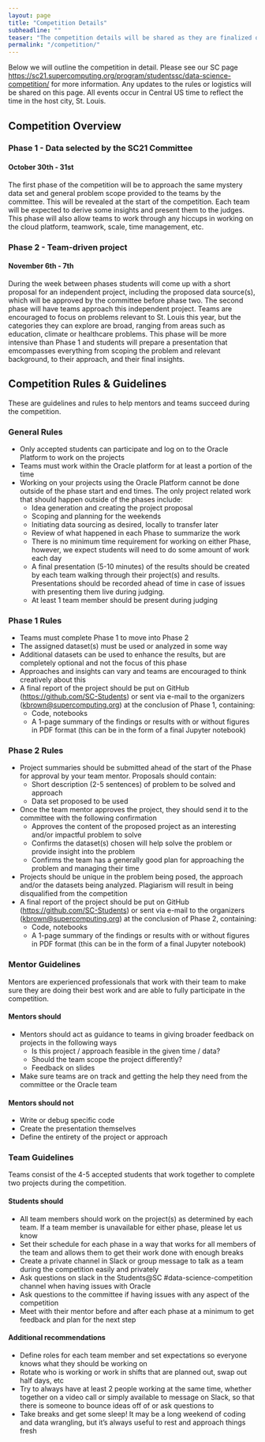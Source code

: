 ```yaml
---
layout: page
title: "Competition Details"
subheadline: ""
teaser: "The competition details will be shared as they are finalized on this page, with linkouts to other pages, blogs, etc as they appear. Please let us know if anything is unclear on this page."
permalink: "/competition/"
---
```


Below we will outline the competition in detail. Please see our SC page https://sc21.supercomputing.org/program/studentssc/data-science-competition/ for more information. Any updates to the rules or logistics will be shared on this page. All events occur in Central US time to reflect the time in the host city, St. Louis.

## Competition Overview

### Phase 1 - Data selected by the SC21 Committee
#### October 30th - 31st

The first phase of the competition will be to approach the same mystery data set and general problem scope provided to the teams by the committee. This will be revealed at the start of the competition. Each team will be expected to derive some insights and present them to the judges. This phase will also allow teams to work through any hiccups in working on the cloud platform, teamwork, scale, time management, etc.

### Phase 2 - Team-driven project 
#### November 6th - 7th

During the week between phases students will come up with a short proposal for an independent project, including the proposed data source(s), which will be approved by the committee before phase two. The second phase will have teams approach this independent project. Teams are encouraged to focus on problems relevant to St. Louis this year, but the categories they can explore are broad, ranging from areas such as education, climate or healthcare problems. This phase will be more intensive than Phase 1 and students will prepare a presentation that emcompasses everything from scoping the problem and relevant background, to their approach, and their final insights.

## Competition Rules & Guidelines
These are guidelines and rules to help mentors and teams succeed during the competition. 

### General Rules
- Only accepted students can participate and log on to the Oracle Platform to work on the projects
- Teams must work within the Oracle platform for at least a portion of the time
- Working on your projects using the Oracle Platform cannot be done outside of the phase start and end times. The only project related work that should happen outside of the phases include:
  - Idea generation and creating the project proposal
  - Scoping and planning for the weekends
  - Initiating data sourcing as desired, locally to transfer later
  - Review of what happened in each Phase to summarize the work
  - There is no minimum time requirement for working on either Phase, however, we expect students will need to do some amount of work each day
  - A final presentation (5-10 minutes) of the results should be created by each team walking through their project(s) and results. Presentations should be recorded ahead of time in case of issues with presenting them live during judging. 
  - At least 1 team member should be present during judging

### Phase 1 Rules 
- Teams must complete Phase 1 to move into Phase 2
- The assigned dataset(s) must be used or analyzed in some way
- Additional datasets can be used to enhance the results, but are completely optional and not the focus of this phase
- Approaches and insights can vary and teams are encouraged to think creatively about this
- A final report of the project should be put on GitHub (https://github.com/SC-Students) or sent via e-mail to the organizers (kbrown@supercomputing.org) at the conclusion of Phase 1, containing:
  - Code, notebooks
  - A 1-page summary of the findings or results with or without figures in PDF format (this can be in the form of a final Jupyter notebook)

### Phase 2 Rules
- Project summaries should be submitted ahead of the start of the Phase for approval by your team mentor. Proposals should contain:
  - Short description (2-5 sentences) of problem to be solved and approach
  - Data set proposed to be used
- Once the team mentor approves the project, they should send it to the committee with the following confirmation
  - Approves the content of the proposed project as an interesting and/or impactful problem to solve
  - Confirms the dataset(s) chosen will help solve the problem or provide insight into the problem
  - Confirms the team has a generally good plan for approaching the problem and managing their time
- Projects should be unique in the problem being posed, the approach and/or the datasets being analyzed. Plagiarism will result in being disqualified from the competition
- A final report of the project should be put on GitHub (https://github.com/SC-Students) or sent via e-mail to the organizers (kbrown@supercomputing.org) at the conclusion of Phase 2, containing:
  - Code, notebooks
  - A 1-page summary of the findings or results with or without figures in PDF format (this can be in the form of a final Jupyter notebook)

### Mentor Guidelines
Mentors are experienced professionals that work with their team to make sure they are doing their best work and are able to fully participate in the competition. 

#### Mentors should
- Mentors should act as guidance to teams in giving broader feedback on projects in the following ways
  - Is this project / approach feasible in the given time / data? 
  - Should the team scope the project differently?
  - Feedback on slides
- Make sure teams are on track and getting the help they need from the committee or the Oracle team

#### Mentors should not
- Write or debug specific code
- Create the presentation themselves
- Define the entirety of the project or approach

### Team Guidelines
Teams consist of the 4-5 accepted students that work together to complete two projects during the competition.

#### Students should
- All team members should work on the project(s) as determined by each team. If a team member is unavailable for either phase, please let us know
- Set their schedule for each phase in a way that works for all members of the team and allows them to get their work done with enough breaks
- Create a private channel in Slack or group message to talk as a team during the competition easily and privately
- Ask questions on slack in the Students@SC #data-science-competition channel when having issues with Oracle
- Ask questions to the committee if having issues with any aspect of the competition 
- Meet with their mentor before and after each phase at a minimum to get feedback and plan for the next step

#### Additional recommendations
- Define roles for each team member and set expectations so everyone knows what they should be working on
- Rotate who is working or work in shifts that are planned out, swap out half days, etc
- Try to always have at least 2 people working at the same time, whether together on a video call or simply available to message on Slack, so that there is someone to bounce ideas off of or ask questions to
- Take breaks and get some sleep! It may be a long weekend of coding and data wrangling, but it’s always useful to rest and approach things fresh


